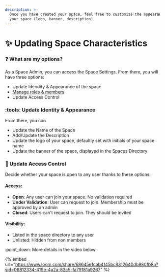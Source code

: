 ```yaml
---
description: >-
  Once you have created your space, feel free to customize the appearance of
  your space (logo, banner, description)
---
```


# ✨ Updating Space Characteristics

### :question: What are my options?

As a Space Admin, you can access the Space Settings. From there, you will have three options:

* Update Idendity & Appearance of the space
* [Manage roles & members](managing-space-roles.md)
* Update Access Control

### &#x20;:tools: Update Identity & Appearance

From there, you can

* Update the Name of the Space
* Add/Update the Description
* Update the logo of your space, defaultly set with initials of your space name
* Update the banner of the space, displayed in the Spaces Directory

### :door: Update Access Control

Decide whether your space is open to any user thanks to these options:

#### **Access:**

* **Open**: Any user can join your space. No validation required
* **Under Validation**: User can request to join. Membership must be approved by an admin
* **Closed**: Users can't request to join. They should be invited

#### Visibility:

* Listed in the space directory to any user
* Unlisted: Hidden from non members

:point\_down: More details in the video below



{% embed url="https://www.loom.com/share/68645e1cab4145bc8312640db980fb8a?sid=06812334-419e-4a2a-82c5-fa79181a9267" %}
